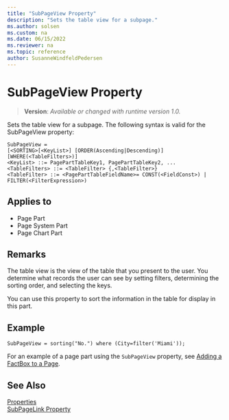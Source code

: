 ```yaml
---
title: "SubPageView Property"
description: "Sets the table view for a subpage."
ms.author: solsen
ms.custom: na
ms.date: 06/15/2022
ms.reviewer: na
ms.topic: reference
author: SusanneWindfeldPedersen
---
```

[//]: # (START>DO_NOT_EDIT)
[//]: # (IMPORTANT:Do not edit any of the content between here and the END>DO_NOT_EDIT.)
[//]: # (Any modifications should be made in the .xml files in the ModernDev repo.)
# SubPageView Property
> **Version**: _Available or changed with runtime version 1.0._

Sets the table view for a subpage.
The following syntax is valid for the SubPageView property:

```
SubPageView =
[<SORTING>[<KeyList>] [ORDER(Ascending|Descending)] [WHERE(<TableFilters>)]
<KeyList> ::= PagePartTableKey1, PagePartTableKey2, ...
<TableFilters> ::= <TableFilter> {,<TableFilter>}
<TableFilter> ::= <PagePartTableFieldName>= CONST(<FieldConst>) | FILTER(<FilterExpression>)
```


## Applies to
-   Page Part
-   Page System Part
-   Page Chart Part

[//]: # (IMPORTANT: END>DO_NOT_EDIT)


## Remarks  

The table view is the view of the table that you present to the user. You determine what records the user can see by setting filters, determining the sorting order, and selecting the keys.  
  
You can use this property to sort the information in the table for display in this part.


## Example

```AL
SubPageView = sorting("No.") where (City=filter('Miami'));
```

For an example of a page part using the `SubPageView` property, see [Adding a FactBox to a Page](../devenv-adding-a-factbox-to-page.md).

## See Also 
 
[Properties](devenv-properties.md)  
[SubPageLink Property](devenv-subpagelink-property.md)  
 